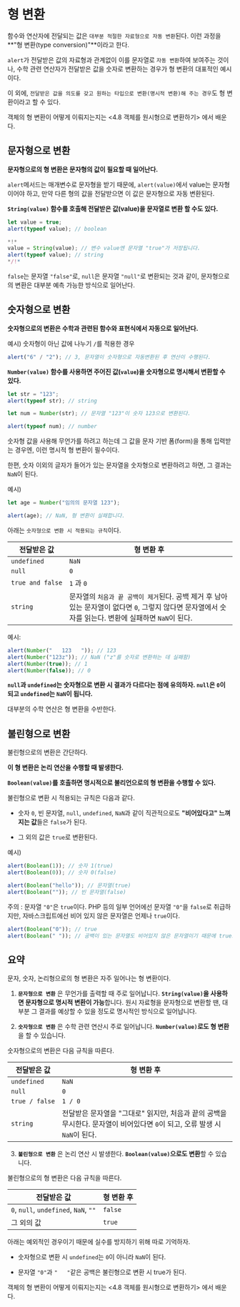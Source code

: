 # 형 변환

함수와 연산자에 전달되는 값은 `대부분 적절한 자료형으로 자동 변환`된다. 이런 과정을 **"형 변환(type conversion)"**이라고 한다.

`alert`가 전달받은 값의 자료형과 관계없이 이를 문자열로 `자동 변환`하여 보여주는 것이나, 수학 관련 연산자가 전달받은 값을 숫자로 변환하는 경우가 형 변환의 대표적인 예시이다.

이 외에, `전달받은 값을 의도를 갖고 원하는 타입으로 변환(명시적 변환)해 주는 경우`도 형 변환이라고 할 수 있다.

객체의 형 변환이 어떻게 이뤄지는지는 <4.8 객체를 원시형으로 변환하기> 에서 배운다.

## 문자형으로 변환

**문자형으로의 형 변환은 문자형의 값이 필요할 때 일어난다.**

`alert`메서드는 매개변수로 문자형을 받기 때문에, `alert(value)`에서 value는 문자형이어야 하고, 만약 다른 형의 값을 전달받으면 이 값은 문자형으로 자동 변환된다.

**`String(value)` 함수를 호출해 전달받은 값(value)을 문자열로 변환 할 수도 있다.**

```js run
let value = true;
alert(typeof value); // boolean

*!*
value = String(value); // 변수 value엔 문자열 "true"가 저장됩니다.
alert(typeof value); // string
*/!*
```

`false`는 문자열 `"false"`로, `null`은 문자열 `"null"`로 변환되는 것과 같이, 문자형으로의 변환은 대부분 예측 가능한 방식으로 일어난다.

## 숫자형으로 변환

**숫자형으로의 변환은 수학과 관련된 함수와 표현식에서 자동으로 일어난다.**

예시) 숫자형이 아닌 값에 나누기 `/`를 적용한 경우

```js run
alert("6" / "2"); // 3, 문자열이 숫자형으로 자동변환된 후 연산이 수행된다.
```

**`Number(value)` 함수를 사용하면 주어진 값(`value`)을 숫자형으로 명시해서 변환할 수 있다.**

```js run
let str = "123";
alert(typeof str); // string

let num = Number(str); // 문자열 "123"이 숫자 123으로 변환된다.

alert(typeof num); // number
```

숫자형 값을 사용해 무언가를 하려고 하는데 그 값을 문자 기반 폼(form)을 통해 입력받는 경우엔, 이런 명시적 형 변환이 필수이다.

한편, 숫자 이외의 글자가 들어가 있는 문자열을 숫자형으로 변환하려고 하면, 그 결과는 `NaN`이 된다.

예시)

```js run
let age = Number("임의의 문자열 123");

alert(age); // NaN, 형 변환이 실패합니다.
```

아래는 `숫자형으로 변환 시 적용되는 규칙`이다.

| 전달받은 값                           | 형 변환 후                                                                                                                                             |
| ------------------------------------- | ------------------------------------------------------------------------------------------------------------------------------------------------------ |
| `undefined`                           | `NaN`                                                                                                                                                  |
| `null`                                | `0`                                                                                                                                                    |
| <code>true&nbsp;and&nbsp;false</code> | `1` 과 `0`                                                                                                                                             |
| `string`                              | 문자열의 `처음과 끝 공백이 제거`된다. 공백 제거 후 남아있는 문자열이 없다면 `0`, 그렇지 않다면 문자열에서 숫자를 읽는다. 변환에 실패하면 `NaN`이 된다. |

예시:

```js run
alert(Number("   123   ")); // 123
alert(Number("123z")); // NaN ("z"를 숫자로 변환하는 데 실패함)
alert(Number(true)); // 1
alert(Number(false)); // 0
```

**`null`과 `undefined`는 숫자형으로 변환 시 결과가 다르다는 점에 유의하자. `null`은 `0`이 되고 `undefined`는 `NaN`이 됩니다.**

대부분의 수학 연산은 형 변환을 수반한다.

## 불린형으로 변환

불린형으로의 변환은 간단하다.

**이 형 변환은 논리 연산을 수행할 때 발생한다.**

**`Boolean(value)`를 호출하면 명시적으로 불리언으로의 형 변환을 수행할 수 있다.**

불린형으로 변환 시 적용되는 규칙은 다음과 같다.

- 숫자 `0`, 빈 문자열, `null`, `undefined`, `NaN`과 같이 직관적으로도 **"비어있다고" 느껴지는 값**들은 `false`가 된다.

- 그 외의 값은 `true`로 변환된다.

예시)

```js run
alert(Boolean(1)); // 숫자 1(true)
alert(Boolean(0)); // 숫자 0(false)

alert(Boolean("hello")); // 문자열(true)
alert(Boolean("")); // 빈 문자열(false)
```

주의 : 문자열 `"0"`은 `true`이다. PHP 등의 일부 언어에선 문자열 `"0"`을 `false`로 취급하지만, 자바스크립트에선 비어 있지 않은 문자열은 언제나 `true`이다.

```js run
alert(Boolean("0")); // true
alert(Boolean(" ")); // 공백이 있는 문자열도 비어있지 않은 문자열이기 때문에 true로 변환된다.
```

## 요약

문자, 숫자, 논리형으로의 형 변환은 자주 일어나는 형 변환이다.

1. **`문자형으로 변환`** 은 무언가를 출력할 때 주로 일어납니다. **`String(value)`을 사용하면 문자형으로 명시적 변환이 가능**합니다. 원시 자료형을 문자형으로 변환할 땐, 대부분 그 결과를 예상할 수 있을 정도로 명시적인 방식으로 일어납니다.

2. **`숫자형으로 변환`** 은 수학 관련 연산시 주로 일어납니다. **`Number(value)`로도 형 변환**을 할 수 있습니다.

숫자형으로의 변환은 다음 규칙을 따른다.

| 전달받은 값                         | 형 변환 후                                                                                                                 |
| ----------------------------------- | -------------------------------------------------------------------------------------------------------------------------- |
| `undefined`                         | `NaN`                                                                                                                      |
| `null`                              | `0`                                                                                                                        |
| <code>true&nbsp;/&nbsp;false</code> | `1 / 0`                                                                                                                    |
| `string`                            | 전달받은 문자열을 "그대로" 읽지만, 처음과 끝의 공백을 무시한다. 문자열이 비어있다면 `0`이 되고, 오류 발생 시 `NaN`이 된다. |

3. **`불린형으로 변환`** 은 논리 연산 시 발생한다. **`Boolean(value)`으로도 변환**할 수 있습니다.

불린형으로의 형 변환은 다음 규칙을 따른다.

| 전달받은 값                           | 형 변환 후 |
| ------------------------------------- | ---------- |
| `0`, `null`, `undefined`, `NaN`, `""` | `false`    |
| 그 외의 값                            | `true`     |

아래는 예외적인 경우이기 때문에 실수를 방지하기 위해 따로 기억하자.

- 숫자형으로 변환 시 `undefined`는 `0`이 아니라 `NaN`이 된다.

- 문자열 `"0"`과 `"   "`같은 공백은 불린형으로 변환 시 true가 된다.

객체의 형 변환이 어떻게 이뤄지는지는 <4.8 객체를 원시형으로 변환하기> 에서 배운다.

